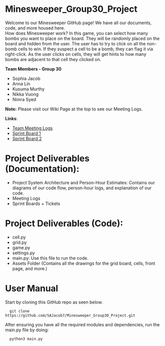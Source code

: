 # Minesweeper_Group30_Project
Welcome to our Minesweeper GitHub page! We have all our documents, code, and more housed here. <br>
How does Minesweeper work? In this game, you can select how many bombs you want to place on the board. They will be randomly placed on the board and hidden from the user. The user has to try to click on all the non-bomb cells to win. If they suspect a cell to be a bomb, they can flag it via right-click. As the user clicks on cells, they will get hints to how many bombs are adjacent to that cell they clicked on.
<br>

**Team Members - Group 30**
- Sophia Jacob
- Anna Lin
- Kusuma Murthy
- Nikka Vuong
- Nimra Syed

**Note:** Please visit our Wiki Page at the top to see our Meeting Logs.

**Links**:
- [Team Meeting Logs](https://github.com/SAJacob7/Minesweeper_Group30_Project/wiki/Team-Meeting-Logs)
- [Sprint Board 1](https://github.com/users/SAJacob7/projects/1)
- [Sprint Board 2](https://github.com/users/SAJacob7/projects/3)

# Project Deliverables (Documentation):
- Project System Architecture and Person-Hour Estimates: Contains our diagrams of our code flow, person-hour logs, and explanation of our code.
- Meeting Logs
- Sprint Boards + Tickets
# Project Deliverables (Code):
- cell.py
- grid.py
- game.py
- settings.py
- main.py: Use this file to run the code.
- Assets Folder (Contains all the drawings for the grid board, cells, front page, and more.)
# User Manual
Start by cloning this GitHub repo as seen below.
```
  git clone https://github.com/SAJacob7/Minesweeper_Group30_Project.git
```
After ensuring you have all the required modules and dependencies, run the main.py file by doing:
```
  python3 main.py
```
